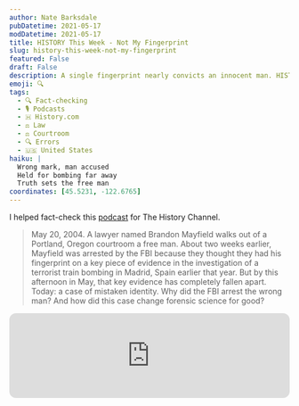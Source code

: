 ```yaml
---
author: Nate Barksdale
pubDatetime: 2021-05-17
modDatetime: 2021-05-17
title: HISTORY This Week - Not My Fingerprint
slug: history-this-week-not-my-fingerprint
featured: False
draft: False
description: A single fingerprint nearly convicts an innocent man. HISTORY This Week revisits Brandon Mayfield's wrongful arrest for the Madrid train bombings.
emoji: 🔍
tags:
  - 🔍 Fact-checking
  - 🎙️ Podcasts
  - 🇭 History.com
  - ⚖️ Law
  - ⚖️ Courtroom
  - 🔍 Errors
  - 🇺🇸 United States
haiku: |
  Wrong mark, man accused
  Held for bombing far away
  Truth sets the free man
coordinates: [45.5231, -122.6765]
---
```


I helped fact-check this [podcast](https://open.spotify.com/episode/0GmbiWNRJ9kvb4gvIQVuBy?si=-RnaM5yCStCNoGBXV0LwIA) for The History Channel.

> May 20, 2004. A lawyer named Brandon Mayfield walks out of a Portland, Oregon courtroom a free man. About two weeks earlier, Mayfield was arrested by the FBI because they thought they had his fingerprint on a key piece of evidence in the investigation of a terrorist train bombing in Madrid, Spain earlier that year. But by this afternoon in May, that key evidence has completely fallen apart. Today: a case of mistaken identity. Why did the FBI arrest the wrong man? And how did this case change forensic science for good?

<iframe style="border-radius:12px" src="https://open.spotify.com/embed/episode/0GmbiWNRJ9kvb4gvIQVuBy?utm_source=generator" width="100%" height="152" frameBorder="0" allowfullscreen="" allow="autoplay; clipboard-write; encrypted-media; fullscreen; picture-in-picture" loading="lazy"></iframe>
